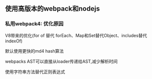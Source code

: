 ## 使用高版本的webpack和nodejs

### 私用webpack4: 优化原因
V8带来的优化(for of 替代 forEach、Map和Set替代Object、includes替代indexOf)

默认使用更快的md4 hash算法

webpacks AST可以直接从loader传递给AST,减少解析时间

使用字符串方法替代正则表达式








